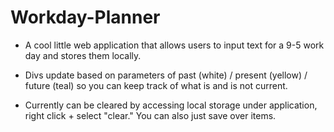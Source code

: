 # Workday-Planner

* A cool little web application that allows users to input text for a 9-5 work day and stores them locally. 

* Divs update based on parameters of past (white) / present (yellow) / future (teal) so you can keep track of what is and is not current. 

* Currently can be cleared by accessing local storage under application, right click + select "clear." You can also just save over items. 